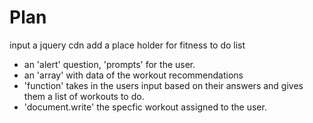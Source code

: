 # Plan
input a jquery cdn
add a place holder for fitness to do list
<ommitdiv class>
* an 'alert' question, 'prompts' for the user.
* an 'array' with data of the workout recommendations
* 'function' takes in the users input based on their answers and gives them a list of workouts to do.
* 'document.write' the specfic workout assigned to the user.
